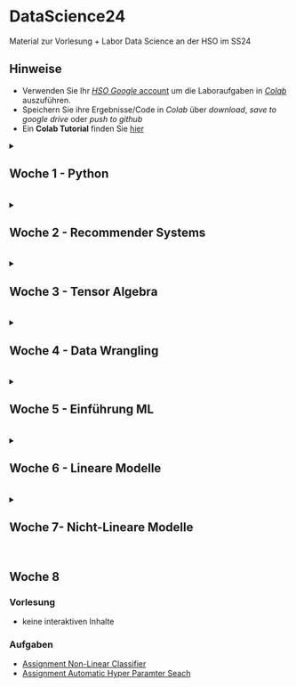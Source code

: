 # DataScience24
Material zur Vorlesung + Labor Data Science an der HSO im SS24

## Hinweise
* Verwenden Sie Ihr [*HSO Google* account](https://hilfe.cit.hs-offenburg.de/confluence/citpublic/google-workspace-hilfeseiten) um die Laboraufgaben in [*Colab*](https://colab.research.google.com) auszuführen.
* Speichern Sie ihre Ergebnisse/Code in *Colab* über *download*, *save to google drive* oder *push to github*
* Ein **Colab Tutorial** finden Sie [hier](https://colab.research.google.com/)


<details>
<summary> <H2> Woche 1 - Python </H2><BR></summary>

* [Online Kurs](https://elearning.hs-offenburg.de/moodle/course/view.php?id=6551)
* [Abschluss Test](https://elearning.hs-offenburg.de/moodle/mod/quiz/view.php?id=344672)

</details>
<details>
<summary> <H2> Woche 2 - Recommender Systems </H2><BR></summary>

### Vorlesung
* [Use Case Movie Recommender](https://colab.research.google.com/github/keuperj/DataScience24/blob/main/week_2/UseCase_RecommendationSystems.ipynb)->[Lösung](https://colab.research.google.com/github/keuperj/DataScience24/blob/main/week_2/Assignment_2_solution.ipynb)


### Labor
* [Colab/Jupyter Tutorial: Jupyter](https://colab.research.google.com/github/keuperj/DataScience24/blob/main/week_2/00_Jupyter-Intro.ipynb)
* [NumPy Tutorial](https://colab.research.google.com/github/keuperj/DataScience24/blob/main/week_2/Introduction_to__Numpy.ipynb)

### Augaben
* [Aufgabe Recommender System](https://colab.research.google.com/github/keuperj/DataScience24/blob/main/week_2/Assignment_2_recommender.ipynb)

</details>
<details>
<summary> <H2> Woche 3 - Tensor Algebra </H2><BR></summary>

### Vorlesung
* [Tensor Algebra](https://colab.research.google.com/github/keuperj/DataScience24/blob/main/week_3/Tensor_Algebra.ipynb)

### Labor
* [Introduction to Surprise](https://colab.research.google.com/github/keuperj/DataScience24/blob/main/week_3/Surprise.ipynb) 

### Aufgaben 
* [Aufgabe NumPy](https://colab.research.google.com/github/keuperj/DataScience24/blob/main/week_3/Assignment_3_numpy.ipynb)->[Lösung](https://colab.research.google.com/github/keuperj/DataScience24/blob/main/week_3/Solution_Aufgabe_NumPy.ipynb)

</details>
<details>
<summary> <H2> Woche 4 - Data Wrangling </H2><BR></summary>


### Vorlesung
* [Basic Statistics](https://colab.research.google.com/github/keuperj/DataScience24/blob/main/week_4/Basic_Statistics.ipynb)
* [Data Wrangling](https://colab.research.google.com/github/keuperj/DataScience24/blob/main/week_4/Data_Wrangling.ipynb)

### Labor
* [Pandas: Intro](https://colab.research.google.com/github/keuperj/DataScience24/blob/main/week_4/Lab_01_pandas_Intro.ipynb)
* [Pandas: DataFrames](https://colab.research.google.com/github/keuperj/DataScience24/blob/main/week_4/Lab_02_pandas_DataFrame.ipynb)
* [Pandas: IO](https://colab.research.google.com/github/keuperj/DataScience24/blob/main/week_4/Lab_03_pandas_IO.ipynb)
* [Pandas: Missing Dtata](https://colab.research.google.com/github/keuperj/DataScience24/blob/main/week_4/Lab_04_pandas_MissingData.ipynb)
* [Panday: GroupBy](https://colab.research.google.com/github/keuperj/DataScience24/blob/main/week_4/Lab_05_pandas_Group_by.ipynb)


### Augaben
* [Assignment 1](https://colab.research.google.com/github/keuperj/DataScience24/blob/main/week_4/Assignment_1.ipynb) -> [Lösung](https://colab.research.google.com/github/keuperj/DataScience24/blob/main/week_4/solution_1.ipynb)
* [Assignment 2](https://colab.research.google.com/github/keuperj/DataScience24/blob/main/week_4/Assignment_3.ipynb) -> [Lösung](https://colab.research.google.com/github/keuperj/DataScience24/blob/main/week_4/solution_3.ipynb)


</details>
<details>
<summary> <H2> Woche 5 - Einführung ML </H2><BR></summary>


### Vorlesung
* [Statistics II](https://colab.research.google.com/github/keuperj/DataScience24/blob/main/week_5/Statistics_Part_II.ipynb)

### Labor
* [Labor Vortrag: GroupBy](https://colab.research.google.com/github/keuperj/DataScience24/blob/main/week_5/GroupBy.ipynb)
* [Labor Aufgabe: GroupBy](https://colab.research.google.com/github/keuperj/DataScience24/blob/main/week_5/Lab_05_pandas_Group_by.ipynb)
* [Labor Aufgabe: Merge + Join](https://colab.research.google.com/github/keuperj/DataScience24/blob/main/week_5/Lab_06_pandas_MergeandJoin.ipynb)
* [Labor Aufgabe: Reschape](https://colab.research.google.com/github/keuperj/DataScience24/blob/main/week_5/Lab_07_pandas_reshape.ipynb)

### Aufgaben
* [Assignment](https://colab.research.google.com/github/keuperj/DataScience24/blob/main/week_5/Assignment.ipynb) > [Lösung](https://colab.research.google.com/github/keuperj/DataScience24/blob/main/week_5/solution.ipynb)

</details>

<details>
<summary> <H2> Woche 6 - Lineare Modelle </H2><BR></summary>

### Vorlesung
* keine interaktiven Inhalte

### Labor
* [MatPlotLib](https://colab.research.google.com/github/keuperj/DataScience24/blob/main/week_6/Lab_Matplotlib-Intro.ipynb)
* [Scikit-Learn](https://colab.research.google.com/github/keuperj/DataScience24/blob/main/week_6/Scikit_Learn.ipynb)

### Aufgaben
* [Assignment MatPlotLib](https://colab.research.google.com/github/keuperj/DataScience24/blob/main/week_6/Assignment_MatplotLib.ipynb) -> [solution](https://colab.research.google.com/github/keuperj/DataScience24/blob/main/week_6/Assignment_MatplotLib_Solution.ipynb)
* [Assignment Bayes](https://colab.research.google.com/github/keuperj/DataScience24/blob/main/week_6/Assignment_Classification.ipynb) -> [solution](https://colab.research.google.com/github/keuperj/DataScience24/blob/main/week_6/Assignment_Classification_solution.ipynb)

</details>
<details>
<summary> <H2> Woche 7- Nicht-Lineare Modelle </H2><BR></summary>

### Vorlesung
* keine interaktiven Inhalte

### Aufgaben
* [Assignment Classifier](https://colab.research.google.com/github/keuperj/DataScience24/blob/main/week_7/Classification.ipynb)  
* [Assignment Regression](https://colab.research.google.com/github/keuperj/DataScience24/blob/main/week_7/Regression_NY_Taxy.ipynb) 
</details>

## Woche 8
### Vorlesung
* keine interaktiven Inhalte

### Aufgaben
* [Assignment Non-Linear Classifier](https://colab.research.google.com/github/keuperj/DataScience23/blob/main/week_8/Non-Linear_Classification.ipynb) 
* [Assignment Automatic Hyper Paramter Seach](https://colab.research.google.com/github/keuperj/DataScience23/blob/main/week_8/AutoSkLearn_Regression_NY_Taxy.ipynb) 
